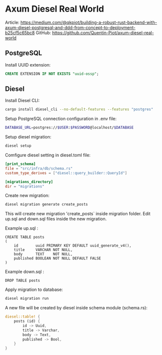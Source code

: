 # Axum Diesel Real World

Article: https://medium.com/@qkpiot/building-a-robust-rust-backend-with-axum-diesel-postgresql-and-ddd-from-concept-to-deployment-b25cf5c65bc8 
GitHub: https://github.com/Quentin-Piot/axum-diesel-real-world

## PostgreSQL

Install UUID extension:

```sql
CREATE EXTENSION IF NOT EXISTS "uuid-ossp";
```

## Diesel

Install Diesel CLI:

```bash
cargo install diesel_cli --no-default-features --features "postgres"
```

Setup PostgreSQL connection configuration in .env file:

```bash
DATABASE_URL=postgres://$USER:$PASSWORD@localhost/$DATABASE
```

Setup diesel migration:

```bash
diesel setup
```

Comfigure diesel setting in diesel.toml file:

```toml
[print_schema]
file = "src/infra/db/schema.rs"
custom_type_derives = ["diesel::query_builder::QueryId"]

[migrations_directory]
dir = "migrations"
```

Create new migration:

```bash
diesel migration generate create_posts
```

This will create new migration 'create_posts` inside migration folder. Edit up.sql and down.sql files inside the new migration. 

Example up.sql :

```
CREATE TABLE posts
(
    id        uuid PRIMARY KEY DEFAULT uuid_generate_v4(),
    title     VARCHAR NOT NULL,
    body      TEXT    NOT NULL,
    published BOOLEAN NOT NULL DEFAULT FALSE
)
```

Example down.sql :

```
DROP TABLE posts
```

Apply migration to database:

```bash
diesel migration run
```

A new file will be created by diesel inside schema module (schema.rs):

```rust
diesel::table! {
    posts (id) {
        id -> Uuid,
        title -> Varchar,
        body -> Text,
        published -> Bool,
    }
}
```

